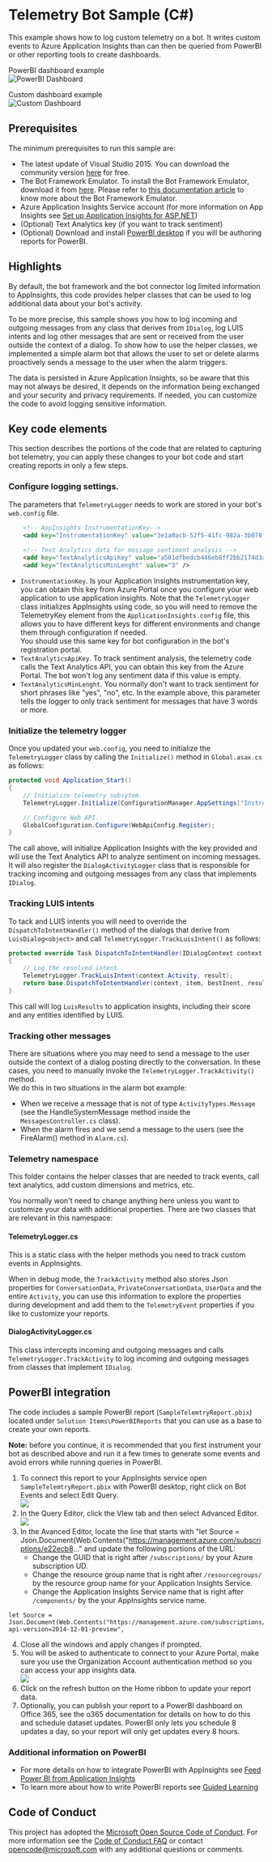 # Telemetry Bot Sample (C#)

This example  shows how to log custom telemetry on a bot. It writes custom events to Azure Application Insights than can then be queried from PowerBI or other reporting tools to create dashboards.

PowerBI dashboard example  
![PowerBI Dashboard](Solution%20Items\Docs\Images\PowerBIDashboard.jpg)

Custom dashboard example  
![Custom Dashboard](Solution%20Items\Docs\Images\CustomDashboard.jpg)

## Prerequisites
The minimum prerequisites to run this sample are:
* The latest update of Visual Studio 2015. You can download the community version [here](http://www.visualstudio.com) for free.
* The Bot Framework Emulator. To install the Bot Framework Emulator, download it from [here](https://emulator.botframework.com/). Please refer to [this documentation article](https://github.com/microsoft/botframework-emulator/wiki/Getting-Started) to know more about the Bot Framework Emulator.
* Azure Application Insights Service account (for more information on App Insights see [Set up Application Insights for ASP.NET](https://docs.microsoft.com/en-us/azure/application-insights/app-insights-asp-net))
* (Optional) Text Analytics key (if you want to track sentiment)
* (Optional) Download and install [PowerBI desktop](https://powerbi.microsoft.com/en-us/desktop/) if you will be authoring reports for PowerBI. 

## Highlights
By default, the bot framework and the bot connector log limited information to AppInsights, this code provides helper classes that can be used to log additional data about your bot's activity. 

To be more precise, this sample shows you how to log incoming and outgoing messages from any class that derives from `IDialog`, log LUIS intents and log other messages that are sent or received from the user outside the context of a dialog. To show how to use the helper classes, we implemented a simple alarm bot that allows the user to set or delete alarms proactively sends a message to the user when the alarm triggers. 

The data is persisted in Azure Application Insights, so be aware that this may not always be desired, it depends on the information being exchanged and your security and privacy requirements. If needed, you can customize the code to avoid logging sensitive information. 

## Key code elements
This section describes the portions of the code that are related to capturing bot telemetry, you can apply these changes to your bot code and start creating reports in only a few steps.

### Configure logging settings.
The parameters that `TelemetryLogger` needs to work are stored in your bot's `web.config` file.
```xml
    <!-- AppInsights InstrumentationKey-->
    <add key="InstrumentationKey" value="3e1a0acb-52f5-41fc-982a-3b078ff8fb43" />
    
    <!-- Text Analytics data for message sentiment analysis -->
    <add key="TextAnalyticsApiKey" value="a501dfbedcb446eb8ff2bb2174d3add1" />
    <add key="TextAnalyticsMinLenght" value="3" />
```
* `InstrumentationKey`. Is your Application Insights instrumentation key, you can obtain this key from Azure Portal once you configure your web application to use application insights. Note that the `TelemetryLogger` class initializes AppInsights using code, so you will need to remove the TelemetryKey element from the `ApplicationInsights.config` file, this allows you to have different keys for different environments and change them through configuration if needed.  
You should use this same key for bot configuration in the bot's registration portal. 
* `TextAnalyticsApiKey`. To track sentiment analysis, the telemetry code calls the Text Analytics API, you can obtain this key from the Azure Portal. The bot won't log any sentiment data if this value is empty.
* `TextAnalyticsMinLenght`. You normally don't want to track sentiment for short phrases like "yes", "no", etc. In the example above, this parameter tells the logger to only track sentiment for messages that have 3 words or more. 

### Initialize the telemetry logger
Once you updated your `web.config`, you need to initialize the `TelemetryLogger` class by calling the `Initialize()` method in `Global.asax.cs` as follows:
```cs
protected void Application_Start()
{
    // Initialize telemetry subsytem.
    TelemetryLogger.Initialize(ConfigurationManager.AppSettings["InstrumentationKey"], ConfigurationManager.AppSettings["TextAnalyticsApiKey"], ConfigurationManager.AppSettings["TextAnalyticsMinLenght"]);

    // Configure Web API.
    GlobalConfiguration.Configure(WebApiConfig.Register);
}
```
The call above, will initialize Application Insights with the key provided and will use the Text Analytics API to analyze sentiment on incoming messages. It will also register the `DialogActivityLogger` class that is responsible for tracking incoming and outgoing messages from any class that implements `IDialog`. 

### Tracking LUIS intents
To tack and LUIS intents you will need to override the `DispatchToIntentHandler()` method of the dialogs that derive from `LuisDialog<object>` and call `TelemetryLogger.TrackLuisIntent()` as follows:
```cs
protected override Task DispatchToIntentHandler(IDialogContext context, IAwaitable<IMessageActivity> item, IntentRecommendation bestInent, LuisResult result)
{
    // Log the resolved intent. 
    TelemetryLogger.TrackLuisIntent(context.Activity, result);
    return base.DispatchToIntentHandler(context, item, bestInent, result);
}
```
This call will log `LuisResults` to application insights, including their score and any entities identified by LUIS. 

### Tracking other messages
There are situations where you may need to send a message to the user outside the context of a dialog posting directly to the conversation. In these cases, you  need to manually invoke the `TelemetryLogger.TrackActivity()` method.  
We do this in two situations in the alarm bot example:
* When we receive a message that is not of type `ActivityTypes.Message` (see the HandleSystemMessage method inside the `MessagesController.cs` class). 
* When the alarm fires and we send a message to the users (see the FireAlarm() method in `Alarm.cs`).


### Telemetry namespace
This folder contains the helper classes that are needed to track events, call text analytics, add custom dimensions and metrics, etc.

You normally won't need to change anything here unless you want to customize your data with additional properties. There are two classes that are relevant in this namespace:

#### TelemetryLogger.cs
This is a static class with the helper methods you need to track custom events in AppInsights.

When in debug mode, the `TrackActivity` method also stores Json properties for `ConversationData`, `PrivateConversationData`, `UserData` and the entire `Activity`, you can use this information to explore the properties during development and add them to the `TelemetryEvent` properties if you like to customize your reports.

#### DialogActivityLogger.cs
This class intercepts incoming and outgoing messages and calls `TelemetryLogger.TrackActivity` to log incoming and outgoing messages from classes that implement `IDialog`.


## PowerBI integration
The code includes a sample PowerBI report (`SampleTelemtryReport.pbix`) located under `Solution Items\PowerBIReports` that you can use as a base to create your own reports.

**Note:** before you continue, it is recommended that you first instrument your bot as described above and run it a few times to generate some events and avoid errors while running queries in PowerBI. 

1. To connect this report to your AppInsights service open `SampleTelemtryReport.pbix` with PowerBI desktop, right click on Bot Events and select Edit Query.  
![](Solution%20Items\Docs\Images\EditPowerBIQuery.png)
2. In the Query Editor, click the VIew tab and then select Advanced Editor.  
![](Solution%20Items\Docs\Images\ViewAdvancedEditor.png)
3. In the Avanced Editor, locate the line that starts with "let Source = Json.Document(Web.Contents("https://management.azure.com/subscriptions/e22ecb8..." and update the following portions of the URL:
    *  Change the GUID that is right after `/subscriptions/` by your Azure subscription UD.
    *  Change the resource group name that is right after `/resourcegroups/` by the resource group name for your Application Insights Service. 
    *  Change the Application Insights Service name that is right after `/components/` by the your AppInsights service name.

```
let Source = Json.Document(Web.Contents("https://management.azure.com/subscriptions/[**YourAzureSubscriptionID**]/resourcegroups/[**YouResourceGroup**]/providers/microsoft.insights/components/[**YourAppInsightsAccountName**]/api/query?api-version=2014-12-01-preview", 
```
4. Close all the windows and apply changes if prompted. 
5. You will be asked to authenticate to connect to your Azure Portal, make sure you use the Organization Account authentication method so you can access your app insights data.   
![](Solution%20Items\Docs\Images\OrganziationalAccount.png)
6. Click on the refresh button on the Home ribbon to update your report data.
7. Optionally, you can publish your report to a PowerBI dashboard on Office 365, see the o365 documentation for details on how to do this and schedule dataset updates. PowerBI only lets you schedule 8 updates a day, so your report will only get updates every 8 hours. 


### Additional information on PowerBI
* For more details on how to integrate PowerBI with AppInsights see [Feed Power BI from Application Insights](https://docs.microsoft.com/en-us/azure/application-insights/app-insights-export-power-bi)
* To learn more about how to write PowerBI reports see [Guided Learning](https://powerbi.microsoft.com/en-us/guided-learning/)

## Code of Conduct

This project has adopted the [Microsoft Open Source Code of Conduct](https://opensource.microsoft.com/codeofconduct/).
For more information see the [Code of Conduct FAQ](https://opensource.microsoft.com/codeofconduct/faq/) or
contact [opencode@microsoft.com](mailto:opencode@microsoft.com) with any additional questions or comments.

